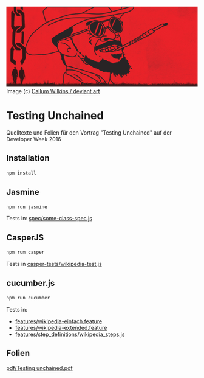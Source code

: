 ![Testing unchained](unchained.png)
Image (c) [Callum Wilkins / deviant art](http://callumwilkins.deviantart.com/art/Django-Unchained-Wallpaper-391966509)

# Testing Unchained
Quelltexte und Folien für den Vortrag "Testing Unchained" auf der Developer Week 2016

## Installation
```bash
npm install
```

## Jasmine
```bash
npm run jasmine
```

Tests in: [spec/some-class-spec.js](spec/some-class-spec.js)

## CasperJS
```bash
npm rum casper
```

Tests in [casper-tests/wikipedia-test.js](casper-tests/wikipedia-test.js)

## cucumber.js
```bash
npm run cucumber
```

Tests in:
- [features/wikipedia-einfach.feature](features/wikipedia-einfach.feature)
- [features/wikipedia-extended.feature](features/wikipedia-extended.feature)
- [features/step_definitions/wikipedia_steps.js](features/step_definitions/wikipedia_steps.js)

## Folien
[pdf/Testing unchained.pdf](pdf/Testing_unchained.pdf)